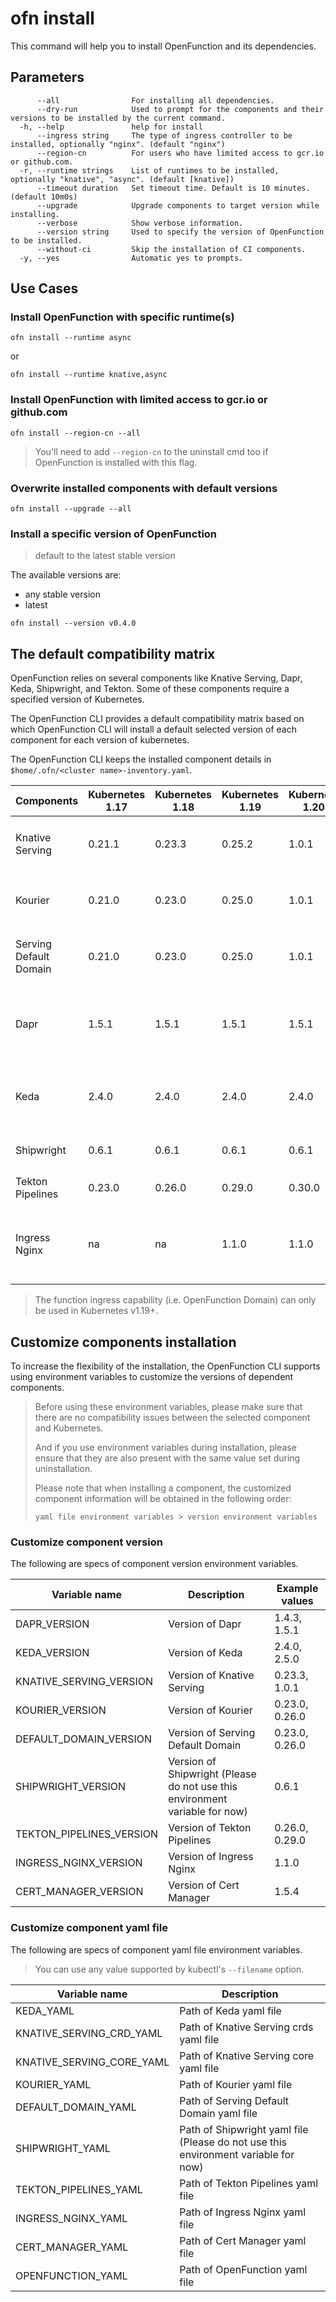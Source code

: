 # ofn install

This command will help you to install OpenFunction and its dependencies.

## Parameters

```shell
      --all                For installing all dependencies.
      --dry-run            Used to prompt for the components and their versions to be installed by the current command.
  -h, --help               help for install
      --ingress string     The type of ingress controller to be installed, optionally "nginx". (default "nginx")
      --region-cn          For users who have limited access to gcr.io or github.com.
  -r, --runtime strings    List of runtimes to be installed, optionally "knative", "async". (default [knative])
      --timeout duration   Set timeout time. Default is 10 minutes. (default 10m0s)
      --upgrade            Upgrade components to target version while installing.
      --verbose            Show verbose information.
      --version string     Used to specify the version of OpenFunction to be installed.
      --without-ci         Skip the installation of CI components.
  -y, --yes                Automatic yes to prompts.
```

## Use Cases

### Install OpenFunction with specific runtime(s)

```shell
ofn install --runtime async
```

or

```shell
ofn install --runtime knative,async
```

### Install OpenFunction with limited access to gcr.io or github.com

```shell
ofn install --region-cn --all
```

> You'll need to add `--region-cn` to the uninstall cmd too if OpenFunction is installed with this flag.

### Overwrite installed components with default versions

```shell
ofn install --upgrade --all
```

### Install a specific version of OpenFunction

> default to the latest stable version

The available versions are:
- any stable version
- latest

```shell
ofn install --version v0.4.0
```

## The default compatibility matrix

OpenFunction relies on several components like Knative Serving, Dapr, Keda, Shipwright, and Tekton. Some of these components require a specified version of Kubernetes.

The OpenFunction CLI provides a default compatibility matrix based on which OpenFunction CLI will install a default selected version of each component for each version of kubernetes. 

The OpenFunction CLI keeps the installed component details in `$home/.ofn/<cluster name>-inventory.yaml`.

| Components             | Kubernetes 1.17 | Kubernetes 1.18 | Kubernetes 1.19 | Kubernetes 1.20+ | CLI Option                                | Description                                                  |
| ---------------------- | --------------- | --------------- | --------------- | ---------------- | ----------------------------------------- | ------------------------------------------------------------ |
| Knative Serving        | 0.21.1          | 0.23.3          | 0.25.2          | 1.0.1            | `--runtime knative`, `--with-knative`     | The synchronous function runtime                             |
| Kourier                | 0.21.0          | 0.23.0          | 0.25.0          | 1.0.1            | `--runtime knative`, `--with-knative`     | The default network layer for Knative                        |
| Serving Default Domain | 0.21.0          | 0.23.0          | 0.25.0          | 1.0.1            | `--runtime knative`, `--with-knative`     | The default DNS layout for Knative                           |
| Dapr                   | 1.5.1           | 1.5.1           | 1.5.1           | 1.5.1            | `--runtime async`, `--with-dapr`          | The distributed application runtime of asynchronous function |
| Keda                   | 2.4.0           | 2.4.0           | 2.4.0           | 2.4.0            | `--runtime async`, `--with-keda`          | The autoscaler of asynchronous function runtime              |
| Shipwright             | 0.6.1           | 0.6.1           | 0.6.1           | 0.6.1            | `--without-ci`                            | The function build framework                                 |
| Tekton Pipelines       | 0.23.0          | 0.26.0          | 0.29.0          | 0.30.0           | `--without-ci`                            | The function build pipeline                                  |
| Ingress Nginx          | na              | na              | 1.1.0           | 1.1.0            | `--ingress nginx`, `--with-ingress-nginx` | Function ingress controller (For OpenFunction v0.4.0+ only). |

> The function ingress capability (i.e. OpenFunction Domain) can only be used in Kubernetes v1.19+.

## Customize components installation

To increase the flexibility of the installation, the OpenFunction CLI supports using environment variables to customize the versions of dependent components.

> Before using these environment variables, please make sure that there are no compatibility issues between the selected component and Kubernetes.
>
> And if you use environment variables during installation, please ensure that they are also present with the same value set during uninstallation.
>
> Please note that when installing a component, the customized component information will be obtained in the following order:
>
> ```
> yaml file environment variables > version environment variables
> ```

### Customize component version

The following are specs of component version environment variables. 

| Variable name            | Description                                                  | Example values |
| ------------------------ | ------------------------------------------------------------ | -------------- |
| DAPR_VERSION             | Version of Dapr                                              | 1.4.3, 1.5.1   |
| KEDA_VERSION             | Version of Keda                                              | 2.4.0, 2.5.0   |
| KNATIVE_SERVING_VERSION  | Version of Knative Serving                                   | 0.23.3, 1.0.1  |
| KOURIER_VERSION          | Version of Kourier                                           | 0.23.0, 0.26.0 |
| DEFAULT_DOMAIN_VERSION   | Version of Serving Default Domain                            | 0.23.0, 0.26.0 |
| SHIPWRIGHT_VERSION       | Version of Shipwright (Please do not use this environment variable for now) | 0.6.1          |
| TEKTON_PIPELINES_VERSION | Version of Tekton Pipelines                                  | 0.26.0, 0.29.0 |
| INGRESS_NGINX_VERSION    | Version of Ingress Nginx                                     | 1.1.0          |
| CERT_MANAGER_VERSION     | Version of Cert Manager                                      | 1.5.4          |

### Customize component yaml file

The following are specs of component yaml file environment variables. 

> You can use any value supported by kubectl's `--filename` option.

| Variable name             | Description                                                  |
| ------------------------- | ------------------------------------------------------------ |
| KEDA_YAML                 | Path of Keda yaml file                                       |
| KNATIVE_SERVING_CRD_YAML  | Path of Knative Serving crds yaml file                       |
| KNATIVE_SERVING_CORE_YAML | Path of Knative Serving core yaml file                       |
| KOURIER_YAML              | Path of Kourier yaml file                                    |
| DEFAULT_DOMAIN_YAML       | Path of Serving Default Domain yaml file                     |
| SHIPWRIGHT_YAML           | Path of Shipwright yaml file (Please do not use this environment variable for now) |
| TEKTON_PIPELINES_YAML     | Path of Tekton Pipelines yaml file                           |
| INGRESS_NGINX_YAML        | Path of Ingress Nginx yaml file                              |
| CERT_MANAGER_YAML         | Path of Cert Manager yaml file                               |
| OPENFUNCTION_YAML         | Path of OpenFunction yaml file                               |
